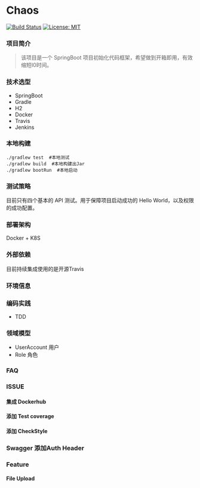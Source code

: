 # Chaos
[![Build Status](https://travis-ci.com/Poseiden/spring_project_initial_with_gradle.svg?branch=master)](https://travis-ci.com/Poseiden/spring_project_initial_with_gradle)
[![License: MIT](https://img.shields.io/badge/License-MIT-yellow.svg)](https://opensource.org/licenses/MIT)
### 项目简介
> 该项目是一个 SpringBoot 项目初始化代码框架，希望做到开箱即用，有效缩短I0时间。
### 技术选型
- SpringBoot 
- Gradle
- H2
- Docker 
- Travis 
- Jenkins
### 本地构建
```
./gradlew test  #本地测试
./gradlew build  #本地构建出Jar
./gradlew bootRun  #本地启动
```
### 测试策略
目前只有四个基本的 API 测试。用于保障项目启动成功的 Hello World，以及权限的成功配置。
### 部署架构
Docker + K8S
### 外部依赖
目前持续集成使用的是开源Travis
### 环境信息
### 编码实践
- TDD
### 领域模型
- UserAccount 用户
- Role 角色
### FAQ

### ISSUE
#### 集成 Dockerhub
#### 添加 Test coverage
#### 添加 CheckStyle
### Swagger 添加Auth Header

### Feature
#### File Upload
